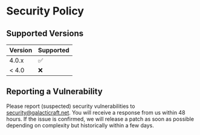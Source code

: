 # Security Policy

## Supported Versions


| Version | Supported          |
| ------- | ------------------ |
| 4.0.x   | :white_check_mark: |
| < 4.0   | :x:                |

## Reporting a Vulnerability

Please report (suspected) security vulnerabilities to security@galacticraft.net. You will receive a response from us within 48 hours. If the issue is confirmed, we will release a patch as soon as possible depending on complexity but historically within a few days.
